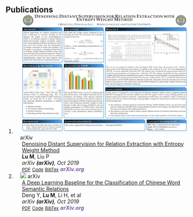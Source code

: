 <h2 id="publications" style="margin: 2px 0px -15px;">Publications</h2>

<div class="publications">
<ol class="bibliography">

<li>
<div class="pub-row">

  <div class="col-sm-3 abbr" style="position: relative;padding-right: 15px;padding-left: 15px;">
    <img src="assets/img/1831702316146_.pic_hd.jpg" class="teaser img-fluid z-depth-1">
    <abbr class="badge">arXiv</abbr>
  </div>

  <div class="col-sm-9" style="position: relative;padding-right: 15px;padding-left: 20px;">
    <div class="title"><a href="http://www.cips-cl.org/static/anthology/CCL-2019/CCL-19-145.pdf">Denoising Distant Supervision for Relation Extraction with Entropy Weight Method</a></div>
    <div class="author"><strong>Lu M</strong>, Liu P</div>
    <div class="periodical"><em>arXiv <strong>(arXiv)</strong>, Oct 2019</em></div>
    <div class="links">
      <a href="http://www.cips-cl.org/static/anthology/CCL-2019/CCL-19-145.pdf" class="btn btn-sm z-depth-0" role="button" target="_blank" style="font-size:12px;">PDF</a>
      <a href="https://github.com/lulumengyi" class="btn btn-sm z-depth-0" role="button" target="_blank" style="font-size:12px;">Code</a>
      <a href="https://scholar.googleusercontent.com/scholar.bib?q=info:ZKWxZw3AQzYJ:scholar.google.com/&output=citation&scisdr=ClE7y7zDEJTx19wSIH0:AFWwaeYAAAAAZXcUOH36lJYkhXntuv-HgjBCqJw&scisig=AFWwaeYAAAAAZXcUOMR9P0OSciC6gr8JpIMSH74&scisf=4&ct=citation&cd=-1&hl=zh-CN" class="btn btn-sm z-depth-0" role="button" target="_blank" style="font-size:12px;">BibTex</a>
      <strong><i style="color:#7b5aa6">arXiv.org</i></strong>
    </div>
  </div>
</div>
</li>

<li>
<div class="pub-row">

  <div class="col-sm-3 abbr" style="position: relative;padding-right: 15px;padding-left: 15px;">
    <img src="assets/img/nips2023.png" class="teaser img-fluid z-depth-1">
    <abbr class="badge">arXiv</abbr>
  </div>

  <div class="col-sm-9" style="position: relative;padding-right: 15px;padding-left: 20px;">
    <div class="title"><a href="[https://www.semanticscholar.org/paper/Classification-of-Chinese-Word-Semantic-Relations-Li-Ma/798ee6fb1e54a187634d7df110935500867ce831](https://www.semanticscholar.org/paper/A-Deep-Learning-Baseline-for-the-Classification-of-Deng-Lu/4c6cd280de2ba12ea587507c0db243aa5cec0ae3)">A Deep Learning Baseline for the Classification of Chinese Word Semantic Relations</a></div>
    <div class="author">Deng Y, <strong>Lu M</strong>, Li H, et al</div>
    <div class="periodical"><em>arXiv <strong>(arXiv)</strong>, Oct 2019</em></div>
    <div class="links">
      <a href="https://www.semanticscholar.org/paper/A-Deep-Learning-Baseline-for-the-Classification-of-Deng-Lu/4c6cd280de2ba12ea587507c0db243aa5cec0ae3" class="btn btn-sm z-depth-0" role="button" target="_blank" style="font-size:12px;">PDF</a>
      <a href="https://github.com/lulumengyi" class="btn btn-sm z-depth-0" role="button" target="_blank" style="font-size:12px;">Code</a>
      <a href="https://scholar.googleusercontent.com/scholar.bib?q=info:mt0wlgVIrjkJ:scholar.google.com/&output=citation&scisdr=ClE7y7zDEJTx19wQPXs:AFWwaeYAAAAAZXcWJXtyefhrJOG8EpKzOLxYhec&scisig=AFWwaeYAAAAAZXcWJRwNclV_sX4wbrlod87WsBs&scisf=4&ct=citation&cd=-1&hl=zh-CN" class="btn btn-sm z-depth-0" role="button" target="_blank" style="font-size:12px;">BibTex</a>
      <strong><i style="color:#7b5aa6">arXiv.org</i></strong>
    </div>
  </div>
</div>
</li>
  
<br>

</ol>
</div>
